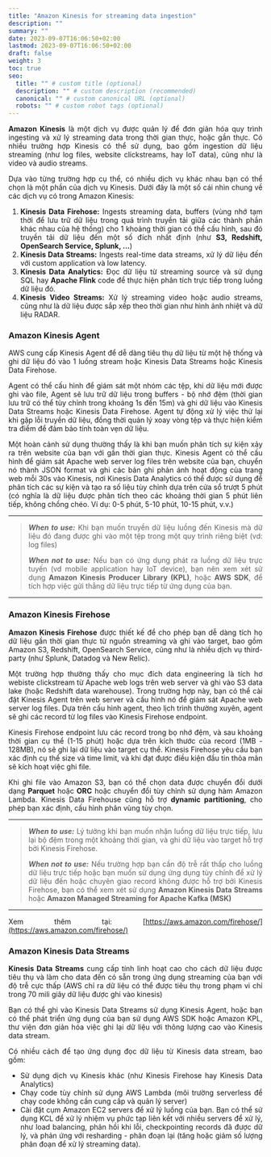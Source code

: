 ```yaml
---
title: "Amazon Kinesis for streaming data ingestion"
description: ""
summary: ""
date: 2023-09-07T16:06:50+02:00
lastmod: 2023-09-07T16:06:50+02:00
draft: false
weight: 3
toc: true
seo:
  title: "" # custom title (optional)
  description: "" # custom description (recommended)
  canonical: "" # custom canonical URL (optional)
  robots: "" # custom robot tags (optional)
---
```

<style>body {text-align: justify}</style>

**Amazon Kinesis** là một dịch vụ được quản lý để đơn giản hóa quy trình ingesting và xử lý streaming data trong thời gian thực, hoặc gần thực.
Có nhiều trường hợp Kinesis có thể sử dụng, bao gồm ingestion dữ liệu streaming (như log files, website clickstreams, hay IoT data), cũng như là video và audio streams.

Dựa vào từng trường hợp cụ thể, có nhiều dịch vụ khác nhau bạn có thể chọn là một phần của dịch vụ Kinesis. Dưới đây là một số cái nhìn chung về các dịch vụ có trong Amazon Kinesis:
1. **Kinesis Data Firehose:** Ingests streaming data, buffers (vùng nhớ tạm thời để lưu trữ dữ liệu trong quá trình truyền tải giữa các thành phần khác nhau của hệ thống) cho 1 khoảng thời gian có thể cấu hình, sau đó truyền tải dữ liệu đến một số đích nhất định (như **S3, Redshift, OpenSearch Service, Splunk, ...**)
2. **Kinesis Data Streams:** Ingests real-time data streams, xử lý dữ liệu đến với custom application và low latency.
3. **Kinesis Data Analytics:** Đọc dữ liệu từ streaming source và sử dụng SQL hay **Apache Flink** code để thực hiện phân tích trực tiếp trong luồng dữ liệu đó.
4. **Kinesis Video Streams:** Xử lý streaming video hoặc audio streams, cũng như là dữ liệu được sắp xếp theo thời gian như hình ảnh nhiệt và dữ liệu RADAR.

### Amazon Kinesis Agent

AWS cung cấp Kinesis Agent để dễ dàng tiêu thụ dữ liệu từ một hệ thống và ghi dữ liệu đó vào 1 luồng stream hoặc Kinesis Data Streams hoặc Kinesis Data Firehose.

Agent có thể cấu hình để giám sát một nhóm các tệp, khi dữ liệu mới được ghi vào file, Agent sẽ lưu trữ dữ liệu trong buffers - bộ nhớ đệm (thời gian lưu trữ có thể tùy chỉnh trong khoảng 1s đến 15m) và ghi dữ liệu vào Kinesis Data Streams hoặc Kinesis Data Firehose. Agent tự động xử lý việc thử lại khi gặp lỗi truyền dữ liệu, đồng thời quản lý xoay vòng tệp và thực hiện kiểm tra điểm để đảm bảo tính toàn vẹn dữ liệu.

Một hoàn cảnh sử dụng thường thấy là khi bạn muốn phân tích sự kiện xảy ra trên website của bạn với gần thời gian thực. Kinesis Agent có thể cấu hình để giám sát Apache web server log files trên website của bạn, chuyển nó thành JSON format và ghi các bản ghi phản ánh hoạt động của trang web mỗi 30s vào Kinesis, nơi Kinesis Data Analytics có thể được sử dụng để phân tích các sự kiện và tạo ra số liệu tùy chỉnh dựa trên cửa sổ trượt 5 phút (có nghĩa là dữ liệu được phân tích theo các khoảng thời gian 5 phút liên tiếp, không chồng chéo. Ví dụ: 0-5 phút, 5-10 phút, 10-15 phút, v.v.) 

---
> **_When to use:_** Khi bạn muốn truyền dữ liệu luồng đến Kinesis mà dữ liệu đó đang được ghi vào một tệp trong một quy trình riêng biệt (vd: log files)
> 
> **_When not to use:_** Nếu bạn có ứng dụng phát ra luồng dữ liệu trực tuyến (vd mobile application hay IoT device), bạn nên xem xét sử dụng **Amazon Kinesis Producer Library (KPL)**, hoặc **AWS SDK**, để tích hợp việc gửi thẳng dữ liệu trực tiếp từ ứng dụng của bạn.
---

### Amazon Kinesis Firehose

**Amazon Kinesis Firehose** được thiết kế để cho phép bạn dễ dàng tích họ dữ liệu gần thời gian thực từ nguồn streaming và ghi vào target, bao gồm Amazon S3, Redshift, OpenSearch Service, cũng như là nhiều dịch vụ third-party (như Splunk, Datadog và New Relic).

Một trường hợp thường thấy cho mục đích data engineering là tích hơ webiste clickstream từ Apache web logs trên web server và ghi vào S3 data lake (hoặc Redshift data warehouse).
Trong trường hợp này, bạn có thể cài đặt Kinesis Agent trên web server và cấu hình nó để giám sát Apache web server log files. Dựa trên cấu hình agent, theo lịch trình thường xuyên, agent sẽ ghi các record từ log files vào Kinesis Firehose endpoint.

Kinesis Firehose endpoint lưu các record trong bọ nhớ đệm, và sau khoảng thời gian cụ thể (1-15 phút) hoặc dựa trên kích thước của record (1MB - 128MB), nó sẽ ghi lại dữ liệu vào target cụ thể. Kinesis Firehose yêu cầu bạn xác định cụ thể size và time limit, và khi đạt được điều kiện đầu tin thỏa mãn sẽ kích hoạt việc ghi file.

Khi ghi file vào Amazon S3, bạn có thể chọn data được chuyển đổi dưới dạng **Parquet** hoặc **ORC** hoặc chuyển đổi tùy chỉnh sử dụng hàm Amazon Lambda. 
Kinesis Data Firehouse cũng hỗ trợ **dynamic partitioning**, cho phép bạn xác định, cấu hình phân vùng tùy chọn.

---
> **_When to use:_** Lý tưởng khi bạn muốn nhận luồng dữ liệu trực tiếp, lưu lại bộ đệm trong một khoảng thời gian, và ghi dữ liệu vào target hỗ trợ bởi Kinesis Firehose.
> 
> **_When not to use:_** Nếu trường hợp bạn cần độ trễ rất thấp cho luồng dữ liệu trực tiếp hoặc bạn muốn sử dụng ứng dụng tùy chỉnh để xử lý dữ liệu đến hoặc chuyên giao record không được hỗ trợ bởi Kinesis Firehose, bạn có thể xem xét sử dụng **Amazon Kinesis Data Streams** hoặc **Amazon Managed Streaming for Apache Kafka (MSK)**
---

Xem thêm tại: [https://aws.amazon.com/firehose/](https://aws.amazon.com/firehose/)

### Amazon Kinesis Data Streams

**Kinesis Data Streams** cung cấp tính linh hoạt cao cho cách dữ liệu được tiêu thụ và làm cho data đến có sẵn trong ứng dụng streaming của bạn với độ trễ cực thấp (AWS chỉ ra dữ liệu có thể được tiêu thụ trong phạm vi chỉ trong 70 mili giây dữ liệu được ghi vào kinesis) 

Bạn có thể ghi vào Kinesis Data Streams sử dụng Kinesis Agent, hoặc bạn có thể phát triển ứng dụng của bạn sử dụng AWS SDK hoặc Amazon KPL, thư viện đơn giản hóa việc ghi lại dữ liệu với thông lượng cao vào Kinesis data stream.

Có nhiều cách để tạo ứng dụng đọc dữ liệu từ Kinesis data stream, bao gồm:
- Sử dụng dịch vụ Kinesis khác (như Kinesis Firehose hay Kinesis Data Analytics)
- Chạy code tùy chỉnh sử dụng AWS Lambda (môi trường serverless để chạy code không cần cung cấp và quản lý server)
- Cài đặt cụm Amazon EC2 servers để xử lý luồng của bạn. Bạn có thể sử dụng KCL để xử lý nhiệm vụ phức tạp liên kết với nhiều servers để xử lý, như load balancing, phản hồi khi lỗi, checkpointing records đã được dữ lý, và phản ứng với resharding - phân đoạn lại (tăng hoặc giảm số lượng phân đoạn để xử lý streaming data).

